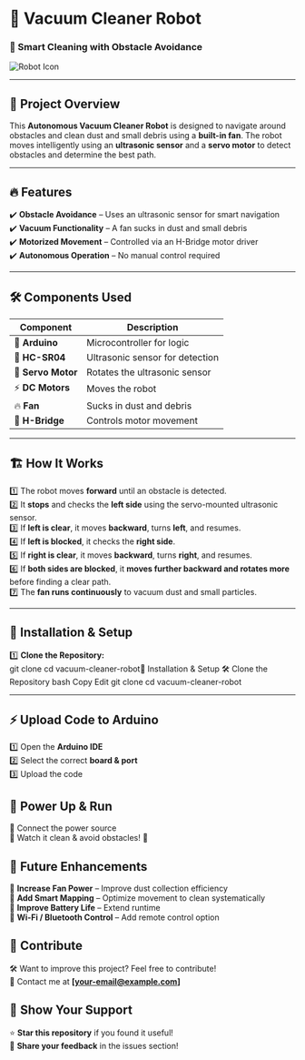 # 🚀 Vacuum Cleaner Robot  

### 🤖 Smart Cleaning with Obstacle Avoidance  

![Robot Icon](https://img.icons8.com/external-flat-icons-pause-08/64/000000/external-robot-automation-flat-icons-pause-08.png)

---

## 🌟 Project Overview  
This **Autonomous Vacuum Cleaner Robot** is designed to navigate around obstacles and clean dust and small debris using a **built-in fan**. The robot moves intelligently using an **ultrasonic sensor** and a **servo motor** to detect obstacles and determine the best path.

---

## 🔥 Features  
✔️ **Obstacle Avoidance** – Uses an ultrasonic sensor for smart navigation  
✔️ **Vacuum Functionality** – A fan sucks in dust and small debris  
✔️ **Motorized Movement** – Controlled via an H-Bridge motor driver  
✔️ **Autonomous Operation** – No manual control required  

---

## 🛠️ Components Used  
| Component          | Description                     |
|-------------------|--------------------------------|
| 🎯 **Arduino**    | Microcontroller for logic     |
| 📡 **HC-SR04**   | Ultrasonic sensor for detection |
| 🔄 **Servo Motor** | Rotates the ultrasonic sensor |
| ⚡ **DC Motors**  | Moves the robot                |
| 🔥 **Fan**        | Sucks in dust and debris      |
| 🔌 **H-Bridge**  | Controls motor movement        |

---

## 🏗️ How It Works  
1️⃣ The robot moves **forward** until an obstacle is detected.  
2️⃣ It **stops** and checks the **left side** using the servo-mounted ultrasonic sensor.  
3️⃣ If **left is clear**, it moves **backward**, turns **left**, and resumes.  
4️⃣ If **left is blocked**, it checks the **right side**.  
5️⃣ If **right is clear**, it moves **backward**, turns **right**, and resumes.  
6️⃣ If **both sides are blocked**, it **moves further backward and rotates more** before finding a clear path.  
7️⃣ The **fan runs continuously** to vacuum dust and small particles.  

---

## 🚀 Installation & Setup  
1️⃣ **Clone the Repository:**  
 git clone <your-repo-url>
cd vacuum-cleaner-robot🚀 Installation & Setup
🛠️ Clone the Repository
bash
Copy
Edit
git clone <your-repo-url>
cd vacuum-cleaner-robot

---

## ⚡ Upload Code to Arduino
1️⃣ Open the **Arduino IDE**  
2️⃣ Select the correct **board & port**  
3️⃣ Upload the code  

## 🔋 Power Up & Run  
🔹 Connect the power source  
🔹 Watch it clean & avoid obstacles! 🎉  

## 🔮 Future Enhancements  
🔹 **Increase Fan Power** – Improve dust collection efficiency  
🔹 **Add Smart Mapping** – Optimize movement to clean systematically  
🔹 **Improve Battery Life** – Extend runtime  
🔹 **Wi-Fi / Bluetooth Control** – Add remote control option  

## 🤝 Contribute  
🛠️ Want to improve this project? Feel free to contribute!  
📩 Contact me at **[your-email@example.com]**  

## 🌟 Show Your Support  
⭐ **Star this repository** if you found it useful!  
💬 **Share your feedback** in the issues section!  

